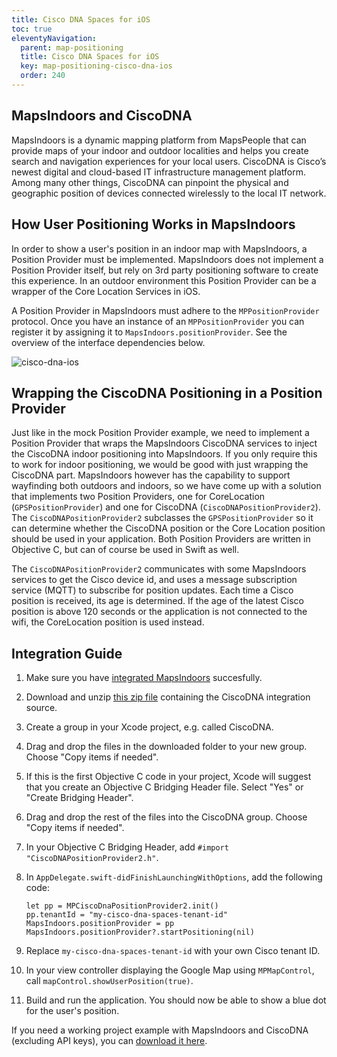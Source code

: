 ```yaml
---
title: Cisco DNA Spaces for iOS
toc: true
eleventyNavigation:
  parent: map-positioning
  title: Cisco DNA Spaces for iOS
  key: map-positioning-cisco-dna-ios
  order: 240
---
```


## MapsIndoors and CiscoDNA

MapsIndoors is a dynamic mapping platform from MapsPeople that can provide maps of your indoor and outdoor localities and helps you create search and navigation experiences for your local users. CiscoDNA is Cisco’s newest digital and cloud-based IT infrastructure management platform. Among many other things, CiscoDNA can pinpoint the physical and geographic position of devices connected wirelessly to the local IT network.

## How User Positioning Works in MapsIndoors

In order to show a user's position in an indoor map with MapsIndoors, a Position Provider must be implemented. MapsIndoors does not implement a Position Provider itself, but rely on 3rd party positioning software to create this experience. In an outdoor environment this Position Provider can be a wrapper of the Core Location Services in iOS.

A Position Provider in MapsIndoors must adhere to the `MPPositionProvider` protocol. Once you have an instance of an `MPPositionProvider` you can register it by assigning it to `MapsIndoors.positionProvider`. See the overview of the interface dependencies below.

![cisco-dna-ios](/assets/map/positioning/Cisco_DNA_iOS.png)

## Wrapping the CiscoDNA Positioning in a Position Provider

Just like in the mock Position Provider example, we need to implement a Position Provider that wraps the MapsIndoors CiscoDNA services to inject the CiscoDNA indoor positioning into MapsIndoors. If you only require this to work for indoor positioning, we would be good with just wrapping the CiscoDNA part. MapsIndoors however has the capability to support wayfinding both outdoors and indoors, so we have come up with a solution that implements two Position Providers, one for CoreLocation (`GPSPositionProvider`) and one for CiscoDNA (`CiscoDNAPositionProvider2`). The `CiscoDNAPositionProvider2` subclasses the `GPSPositionProvider` so it can determine whether the CiscoDNA position or the Core Location position should be used in your application. Both Position Providers are written in Objective C, but can of course be used in Swift as well.

The `CiscoDNAPositionProvider2` communicates with some MapsIndoors services to get the Cisco device id, and uses a message subscription service (MQTT) to subscribe for position updates. Each time a Cisco position is received, its age is determined. If the age of the latest Cisco position is above 120 seconds or the application is not connected to the wifi, the CoreLocation position is used instead.

## Integration Guide

1. Make sure you have [integrated MapsIndoors]({{site.url}}/content/getting-started/ios) succesfully.
1. Download and unzip [this zip file](https://drive.google.com/file/d/1rbtB872NQ81m93xsxdzxA7gn8MtW1Ksl/view?usp=sharing) containing the CiscoDNA integration source.
1. Create a group in your Xcode project, e.g. called CiscoDNA.
1. Drag and drop the files in the downloaded folder to your new group. Choose "Copy items if needed".
1. If this is the first Objective C code in your project, Xcode will suggest that you create an Objective C Bridging Header file. Select "Yes" or "Create Bridging Header".
1. Drag and drop the rest of the files into the CiscoDNA group. Choose "Copy items if needed".
1. In your Objective C Bridging Header, add `#import "CiscoDNAPositionProvider2.h"`.
1. In `AppDelegate.swift-didFinishLaunchingWithOptions`, add the following code:

    ```objc
    let pp = MPCiscoDnaPositionProvider2.init()
    pp.tenantId = "my-cisco-dna-spaces-tenant-id"
    MapsIndoors.positionProvider = pp
    MapsIndoors.positionProvider?.startPositioning(nil)
    ```

1. Replace `my-cisco-dna-spaces-tenant-id` with your own Cisco tenant ID.
1. In your view controller displaying the Google Map using `MPMapControl`, call `mapControl.showUserPosition(true)`.
1. Build and run the application. You should now be able to show a blue dot for the user's position.

If you need a working project example with MapsIndoors and CiscoDNA (excluding API keys), you can [download it here](https://drive.google.com/file/d/1nwsdaX0Hm6yaHm5S8JVgqYYb2S0Q4mnT/view?usp=sharing).
